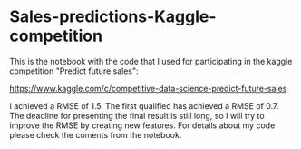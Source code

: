 # Sales-predictions-Kaggle-competition

This is the notebook with the code that I used for participating in the kaggle competition "Predict future sales":

https://www.kaggle.com/c/competitive-data-science-predict-future-sales

I achieved a RMSE of 1.5. The first qualified has achieved a RMSE of 0.7. The deadline for presenting the final result is still long, so I will try to improve the RMSE by creating new features. For details about my code please check the coments from the notebook.
